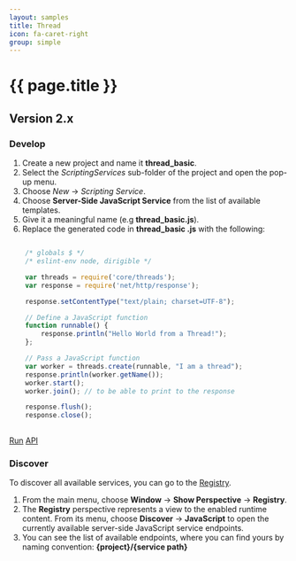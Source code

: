 ```yaml
---
layout: samples
title: Thread
icon: fa-caret-right
group: simple
---
```


{{ page.title }}
===

Version 2.x
---

### Develop


1. Create a new project and name it **thread_basic**.
2. Select the *ScriptingServices* sub-folder of the project and open the pop-up menu.
3. Choose *New* -> *Scripting Service*.
4. Choose **Server-Side JavaScript Service** from the list of available templates.
5. Give it a meaningful name (e.g **thread_basic.js**).
6. Replace the generated code in **thread_basic .js** with the following:

```javascript

	/* globals $ */
	/* eslint-env node, dirigible */

	var threads = require('core/threads');
	var response = require('net/http/response');

	response.setContentType("text/plain; charset=UTF-8");

	// Define a JavaScript function
	function runnable() {
		response.println("Hello World from a Thread!");
	};

	// Pass a JavaScript function
	var worker = threads.create(runnable, "I am a thread");
	response.println(worker.getName());
	worker.start();
	worker.join(); // to be able to print to the response

	response.flush();
	response.close();
	
```

<div class="btn-toolbar pull-right">
	<a class="btn btn-warning" href="http://dirigible.eclipse.org/services/web/registry/anonymous.html?git=https://github.com/dirigiblelabs/sample_threads_thread_basic.git">Run</a>
	<a class="btn btn-info" href="http://www.dirigible.io/api/threads.html">API</a>
</div>

### Discover

To discover all available services, you can go to the [Registry](../help/registry.html).

1. From the main menu, choose **Window** -> **Show Perspective** -> **Registry**.
2. The **Registry** perspective represents a view to the enabled runtime content. From its menu, choose **Discover** -> **JavaScript** to open the currently available server-side JavaScript service endpoints.
3. You can see the list of available endpoints, where you can find yours by naming convention: **{project}/{service path}**

